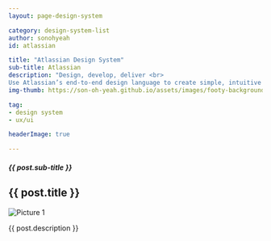 ```yaml
---
layout: page-design-system

category: design-system-list
author: sonohyeah
id: atlassian

title: "Atlassian Design System"
sub-title: Atlassian
description: "Design, develop, deliver <br>
Use Atlassian’s end-to-end design language to create simple, intuitive and beautiful experiences."
img-thumb: https://son-oh-yeah.github.io/assets/images/footy-background.jpg

tag:
- design system
- ux/ui

headerImage: true

---
```



<h5 class="card-subtitle mb-2 text-muted text-uppercase">{{ post.sub-title }}</h5>
<h2 class="card-title">{{ post.title }}</h2>

![Picture 1](https://son-oh-yeah.github.io/assets/images/footy-background.jpg) 

{{ post.description }}
